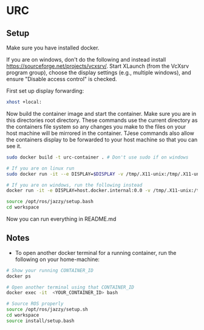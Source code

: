 # URC

## Setup
Make sure you have installed docker.

If you are on windows, don't do the following and instead install https://sourceforge.net/projects/vcxsrv/. Start XLaunch (from the VcXsrv program group), choose the display settings (e.g., multiple windows), and ensure "Disable access control" is checked.

First set up display forwarding:
```bash
xhost +local:
```

Now  build the container image and start the container. Make sure you are in this directories root directory. These commands use the current directory as the containers file system so any changes you make to the files on your host machine will be mirrored in the container. TJese commands also allow the containers display to be forwarded to your host machine so that you can see it.
```bash
sudo docker build -t urc-container . # Don't use sudo if on windows

# If you are on linux run
sudo docker run -it --e DISPLAY=$DISPLAY -v /tmp/.X11-unix:/tmp/.X11-unix -v $(pwd):/workspace --net=host urc-container

# If you are on windows, run the following instead
docker run -it -e DISPLAY=host.docker.internal:0.0 -v /tmp/.X11-unix:/tmp/.X11-unix -v $(pwd):/workspace --net=host urc-container

```

```bash
source /opt/ros/jazzy/setup.bash
cd workspace
```

Now you can run everything in README.md


## Notes
* To open another docker terminal for a running container, run the following on your home-machine:
```bash
# Show your running CONTAINER_ID
docker ps 

# Open another terminal using that CONTAINER_ID
docker exec -it  <YOUR_CONTAINER_ID> bash

# Source ROS properly
source /opt/ros/jazzy/setup.sh
cd workspace
source install/setup.bash
```